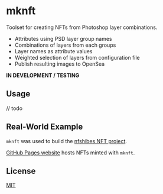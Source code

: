 # mknft

Toolset for creating NFTs from Photoshop layer combinations.

- Attributes using PSD layer group names
- Combinations of layers from each groups
- Layer names as attribute values
- Weighted selection of layers from configuration file
- Publish resulting images to OpenSea

**IN DEVELOPMENT / TESTING**

## Usage

// todo

## Real-World Example

`mknft` was used to build the [nfshibes NFT project](https://github.com/nfshibes/nfshibes.github.io).

[GitHub Pages website](http://nfshibes.com) hosts NFTs minted with `mknft`.

## License

[MIT](LICENSE)
